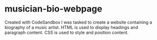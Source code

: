 # musician-bio-webpage
Created with CodeSandbox
I was tasked to create a website containing a biography of a music artist. HTML is used to display headings and paragraph content. CSS is used to style and position content. 
